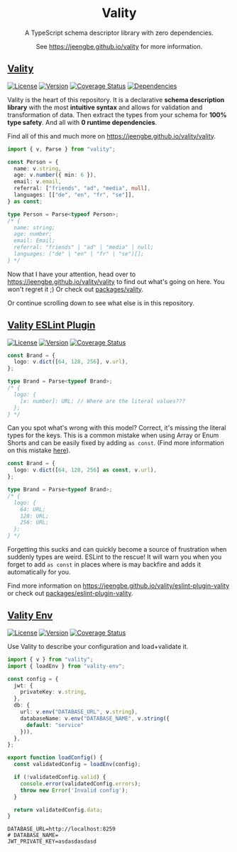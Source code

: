 <h1 align="center">Vality</h1>
<div align="center">

A TypeScript schema descriptor library with zero dependencies.

See https://jeengbe.github.io/vality for more information.

</div>

## [Vality](https://npmjs.com/package/vality)
[![License](https://img.shields.io/npm/l/vality)](https://github.com/jeengbe/vality/blob/master/packages/vality/LICENSE.md)
[![Version](https://img.shields.io/npm/v/vality)](https://www.npmjs.com/package/vality)
[![Coverage Status](https://img.shields.io/codecov/c/github/jeengbe/vality/master?flag=vality&token=L0QZW59UTU)](https://app.codecov.io/gh/jeengbe/vality/tree/master/packages/vality)
[![Dependencies](https://img.shields.io/badge/dependencies-0-brightgreen)](https://github.com/jeengbe/vality/network/dependencies#packages%2Fvality%2Fpackage.json)


Vality is the heart of this repository. It is a declarative **schema description library** with the most **intuitive syntax** and allows for validation and transformation of data. Then extract the types from your schema for **100% type safety**. And all with **0 runtime dependencies**.

Find all of this and much more on https://jeengbe.github.io/vality/vality.

```ts
import { v, Parse } from "vality";

const Person = {
  name: v.string,
  age: v.number({ min: 6 }),
  email: v.email,
  referral: ["friends", "ad", "media", null],
  languages: [["de", "en", "fr", "se"]],
} as const;

type Person = Parse<typeof Person>;
/* {
  name: string;
  age: number;
  email: Email;
  referral: "friends" | "ad" | "media" | null;
  languages: ("de" | "en" | "fr" | "se")[];
} */
```

Now that I have your attention, head over to https://jeengbe.github.io/vality/vality to find out what's going on here. You won't regret it ;) Or check out [packages/vality](packages/vality).

Or continue scrolling down to see what else is in this repository.

## [Vality ESLint Plugin](https://npmjs.com/package/eslint-plugin-vality)
[![License](https://img.shields.io/npm/l/eslint-plugin-vality)](https://github.com/jeengbe/vality/blob/master/packages/eslint-plugin-vality/LICENSE.md)
[![Version](https://img.shields.io/npm/v/eslint-plugin-vality)](https://www.npmjs.com/package/eslint-plugin-vality)
[![Coverage Status](https://img.shields.io/codecov/c/github/jeengbe/vality/master?flag=eslint-plugin-vality&token=L0QZW59UTU)](https://app.codecov.io/gh/jeengbe/vality/tree/master/packages/eslint-plugin-vality)


```ts
const Brand = {
  logo: v.dict([64, 128, 256], v.url),
};

type Brand = Parse<typeof Brand>;
/* {
  logo: {
    [x: number]: URL; // Where are the literal values???
  };
} */
```

Can you spot what's wrong with this model? Correct, it's missing the literal types for the keys. This is a common mistake when using Array or Enum Shorts and can be easily fixed by adding `as const`. (Find more information on this mistake [here](https://jeengbe.github.io/vality/vality/as-const)).

```ts
const Brand = {
  logo: v.dict([64, 128, 256] as const, v.url),
};

type Brand = Parse<typeof Brand>;
/* {
  logo: {
    64: URL;
    128: URL;
    256: URL;
  };
} */
```

Forgetting this sucks and can quickly become a source of frustration when suddenly types are weird. ESLint to the rescue! It will warn you when you forget to add `as const` in places where is may backfire and adds it automatically for you.

Find more information on https://jeengbe.github.io/vality/eslint-plugin-vality or check out [packages/eslint-plugin-vality](packages/eslint-plugin-vality).

## [Vality Env](https://npmjs.com/package/vality-env)
[![License](https://img.shields.io/npm/l/vality-env)](https://github.com/jeengbe/vality/blob/master/packages/vality-env/LICENSE.md)
[![Version](https://img.shields.io/npm/v/vality-env)](https://www.npmjs.com/package/vality-env)
[![Coverage Status](https://img.shields.io/codecov/c/github/jeengbe/vality/master?flag=vality-env&token=L0QZW59UTU)](https://app.codecov.io/gh/jeengbe/vality/tree/master/packages/vality-env)

Use Vality to describe your configuration and load+validate it.

```ts
import { v } from "vality";
import { loadEnv } from "vality-env";

const config = {
  jwt: {
    privateKey: v.string,
  },
  db: {
    url: v.env("DATABASE_URL", v.string),
    databaseName: v.env("DATABASE_NAME", v.string({
      default: "service"
    })),
  },
};

export function loadConfig() {
  const validatedConfig = loadEnv(config);

  if (!validatedConfig.valid) {
    console.error(validatedConfig.errors);
    throw new Error('Invalid config');
  }

  return validatedConfig.data;
}
```

```env
DATABASE_URL=http://localhost:8259
# DATABASE_NAME=
JWT_PRIVATE_KEY=asdasdasdasd
```
